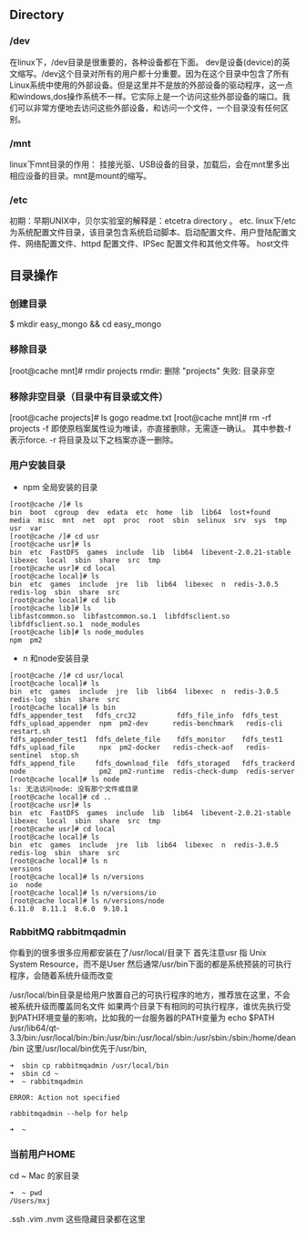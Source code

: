 ## Directory
### /dev
在linux下，/dev目录是很重要的，各种设备都在下面。
dev是设备(device)的英文缩写。/dev这个目录对所有的用户都十分重要。因为在这个目录中包含了所有Linux系统中使用的外部设备。但是这里并不是放的外部设备的驱动程序，这一点和windows,dos操作系统不一样。它实际上是一个访问这些外部设备的端口。我们可以非常方便地去访问这些外部设备，和访问一个文件，一个目录没有任何区别。

### /mnt
linux下mnt目录的作用：
挂接光驱、USB设备的目录，加载后，会在mnt里多出相应设备的目录。mnt是mount的缩写。 

### /etc
初期：早期UNIX中，贝尔实验室的解释是：etcetra directory 。 etc.
linux下/etc为系统配置文件目录，该目录包含系统启动脚本、启动配置文件、用户登陆配置文件、网络配置文件、httpd 配置文件、IPSec 配置文件和其他文件等。 host文件

## 目录操作
### 创建目录
$ mkdir easy_mongo && cd easy_mongo

### 移除目录
[root@cache mnt]# rmdir projects
rmdir: 删除 "projects" 失败: 目录非空

### 移除非空目录（目录中有目录或文件）
[root@cache projects]# ls
gogo  readme.txt
[root@cache mnt]# rm -rf projects
-f 即使原档案属性设为唯读，亦直接删除，无需逐一确认。 其中参数-f表示force.
-r 将目录及以下之档案亦逐一删除。 

### 用户安装目录
* npm 全局安装的目录
```
[root@cache /]# ls
bin  boot  cgroup  dev  edata  etc  home  lib  lib64  lost+found  media  misc  mnt  net  opt  proc  root  sbin  selinux  srv  sys  tmp  usr  var
[root@cache /]# cd usr
[root@cache usr]# ls
bin  etc  FastDFS  games  include  lib  lib64  libevent-2.0.21-stable  libexec  local  sbin  share  src  tmp
[root@cache usr]# cd local
[root@cache local]# ls
bin  etc  games  include  jre  lib  lib64  libexec  n  redis-3.0.5  redis-log  sbin  share  src
[root@cache local]# cd lib
[root@cache lib]# ls
libfastcommon.so  libfastcommon.so.1  libfdfsclient.so  libfdfsclient.so.1  node_modules
[root@cache lib]# ls node_modules
npm  pm2
```

* n 和node安装目录
```
[root@cache /]# cd usr/local
[root@cache local]# ls
bin  etc  games  include  jre  lib  lib64  libexec  n  redis-3.0.5  redis-log  sbin  share  src
[root@cache local]# ls bin
fdfs_appender_test   fdfs_crc32          fdfs_file_info  fdfs_test      fdfs_upload_appender  npm  pm2-dev      redis-benchmark   redis-cli       restart.sh
fdfs_appender_test1  fdfs_delete_file    fdfs_monitor    fdfs_test1     fdfs_upload_file      npx  pm2-docker   redis-check-aof   redis-sentinel  stop.sh
fdfs_append_file     fdfs_download_file  fdfs_storaged   fdfs_trackerd  node                  pm2  pm2-runtime  redis-check-dump  redis-server
[root@cache local]# ls node
ls: 无法访问node: 没有那个文件或目录
[root@cache local]# cd ..
[root@cache usr]# ls
bin  etc  FastDFS  games  include  lib  lib64  libevent-2.0.21-stable  libexec  local  sbin  share  src  tmp
[root@cache usr]# cd local
[root@cache local]# ls
bin  etc  games  include  jre  lib  lib64  libexec  n  redis-3.0.5  redis-log  sbin  share  src
[root@cache local]# ls n
versions
[root@cache local]# ls n/versions
io  node
[root@cache local]# ls n/versions/io
[root@cache local]# ls n/versions/node
6.11.0  8.11.1  8.6.0  9.10.1
```

### RabbitMQ rabbitmqadmin
你看到的很多很多应用都安装在了/usr/local/目录下
首先注意usr 指 Unix System Resource，而不是User
然后通常/usr/bin下面的都是系统预装的可执行程序，会随着系统升级而改变

/usr/local/bin目录是给用户放置自己的可执行程序的地方，推荐放在这里，不会被系统升级而覆盖同名文件
如果两个目录下有相同的可执行程序，谁优先执行受到PATH环境变量的影响，比如我的一台服务器的PATH变量为
echo $PATH 
/usr/lib64/qt-3.3/bin:/usr/local/bin:/bin:/usr/bin:/usr/local/sbin:/usr/sbin:/sbin:/home/dean/bin 
这里/usr/local/bin优先于/usr/bin,

```
➜  sbin cp rabbitmqadmin /usr/local/bin
➜  sbin cd ~
➜  ~ rabbitmqadmin

ERROR: Action not specified

rabbitmqadmin --help for help

➜  ~
```

### 当前用户HOME
cd ~
Mac 的家目录
```
➜  ~ pwd
/Users/mxj
```
.ssh
.vim
.nvm
这些隐藏目录都在这里